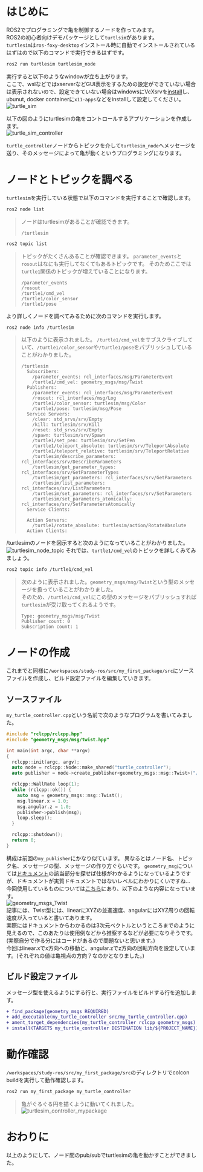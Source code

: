# はじめに
ROS2でプログラミングで亀を制御するノードを作ってみます。  
ROS2の初心者向けデモパッケージとして`turtlsim`があります。  
`turtlesim`は`ros-foxy-desktop`インストール時に自動でインストールされているはずはので以下のコマンドで実行できるはずです。  
```bash
ros2 run turtlesim turtlesim_node
```
実行すると以下のようなwindowが立ち上がります。  
ここで、wslなどではxserverなどGUI表示をするための設定ができていない場合は表示されないので、設定できていない場合はwindowsにVcXsrvを[install](https://sourceforge.net/projects/vcxsrv/)し、ubunut, docker containerに`x11-apps`などをinstallして設定してください。  
![turtle_sim](./images/turtle_sim.png)

以下の図のようにturtlesimの亀をコントロールするアプリケーションを作成します。  
![turtle_sim_controller](./images/turtle_control_topic.png)

`turtle_controller`ノードからトピックを介して`turtlesim_node`へメッセージを送り、そのメッセージによって亀が動くというプログラミングになります。

# ノードとトピックを調べる
`turtlesim`を実行している状態で以下のコマンドを実行することで確認します。
```bash
ros2 node list
```
> ノードはturtlesimがあることが確認できます。
> ```
> /turtlesim
> ```

```bash
ros2 topic list
```
> トピックがたくさんあることが確認できます。
> `parameter_events`と`rosout`はなにも実行してなくてもあるトピックです。
> そのためここでは`turtle1`関係のトピックが増えていることになります。
> ```
> /parameter_events
> /rosout
> /turtle1/cmd_vel
> /turtle1/color_sensor
> /turtle1/pose
> ```

より詳しくノードを調べてみるために次のコマンドを実行します。
```bash
ros2 node info /turtlesim
```
> 以下のように表示されました。
> `/turtle1/cmd_vel`をサブスクライブしていて、`/turtle1/color_sensor`や`/turtle1/pose`をパブリッシュしていることがわかりました。
> ```
> /turtlesim
>   Subscribers:
>     /parameter_events: rcl_interfaces/msg/ParameterEvent
>     /turtle1/cmd_vel: geometry_msgs/msg/Twist
>   Publishers:
>     /parameter_events: rcl_interfaces/msg/ParameterEvent
>     /rosout: rcl_interfaces/msg/Log
>     /turtle1/color_sensor: turtlesim/msg/Color
>     /turtle1/pose: turtlesim/msg/Pose
>   Service Servers:
>     /clear: std_srvs/srv/Empty
>     /kill: turtlesim/srv/Kill
>     /reset: std_srvs/srv/Empty
>     /spawn: turtlesim/srv/Spawn
>     /turtle1/set_pen: turtlesim/srv/SetPen
>     /turtle1/teleport_absolute: turtlesim/srv/TeleportAbsolute
>     /turtle1/teleport_relative: turtlesim/srv/TeleportRelative
>     /turtlesim/describe_parameters: rcl_interfaces/srv/DescribeParameters
>     /turtlesim/get_parameter_types: rcl_interfaces/srv/GetParameterTypes
>     /turtlesim/get_parameters: rcl_interfaces/srv/GetParameters
>     /turtlesim/list_parameters: rcl_interfaces/srv/ListParameters
>     /turtlesim/set_parameters: rcl_interfaces/srv/SetParameters
>     /turtlesim/set_parameters_atomically: rcl_interfaces/srv/SetParametersAtomically
>   Service Clients:
> 
>   Action Servers:
>     /turtle1/rotate_absolute: turtlesim/action/RotateAbsolute
>   Action Clients:
> ```
/turtlesimのノードを図示すると次のようになっていることがわかりました。
![turtlesim_node_topic](./images/turtlesim_node_topic.png)
それでは、`turtle1/cmd_vel`のトピックを詳しくみてみましょう。
```bash
ros2 topic info /turtle1/cmd_vel
```

> 次のように表示されました。`geometry_msgs/msg/Twist`という型のメッセージを扱っていることがわかりました。  
> そのため、`/turtle1/cmd_vel`にこの型のメッセージをパブリッシュすれば`turtlesim`が受け取ってくれるようです。
> ```
> Type: geometry_msgs/msg/Twist
> Publisher count: 0
> Subscription count: 1
> ```


# ノードの作成
これまでと同様に`/workspaces/study-ros/src/my_first_package/src`にソースファイルを作成し、ビルド設定ファイルを編集していきます。

## ソースファイル
`my_turtle_controller.cpp`という名前で次のようなプログラムを書いてみました。
```cpp
#include "rclcpp/rclcpp.hpp"
#include "geometry_msgs/msg/twist.hpp"

int main(int argc, char **argv)
{
  rclcpp::init(argc, argv);
  auto node = rclcpp::Node::make_shared("turtle_controller");
  auto publisher = node->create_publisher<geometry_msgs::msg::Twist>("/turtle1/cmd_vel", 1);

  rclcpp::WallRate loop(1);
  while (rclcpp::ok()) {
    auto msg = geometry_msgs::msg::Twist();
    msg.linear.x = 1.0;
    msg.angular.z = 1.0;
    publisher->publish(msg);
    loop.sleep();
  }

  rclcpp::shutdown();
  return 0;
}
```
構成は前回の`my_publisher`にかなり似ています。
異なるとはノード名、トピック名、メッセージの型、メッセージの作り方ぐらいです。
`geometry_msg`については[ドキュメント](https://docs.ros.org/en/api/)の該当部分を探せば仕様がわかるようになっているようですが、ドキュメントが実質ドキュメントではないレベルにわかりにくいですね…  
今回使用しているものについては[こちら](https://docs.ros2.org/foxy/api/geometry_msgs/msg/Twist.html)にあり、以下のような内容になっています。  
![geometry_msgs_Twist](./images/geometry_msgs_Twist.png)  
記事には、Twist型には、linearにXYZの並進速度、angularにはXYZ周りの回転速度が入っていると書いてあります。  
実際にはドキュメントからわかるのは3次元ベクトルというところまでのように見えるので、このあたりは使用例などから推察するなどが必要になりそうです。(実際自分で作る分にはコードがあるので問題ないと思います。)  
今回はlinear.xでx方向への移動と、angular.zでz方向の回転方向を設定しています。(それぞれの値は亀視点の方向？なのかとなりました。)  

## ビルド設定ファイル
メッセージ型を使えるようにする行と、実行ファイルをビルドする行を追加します。
```diff
+ find_package(geometry_msgs REQUIRED)
+ add_executable(my_turtle_controller src/my_turtle_controller.cpp)
+ ament_target_dependencies(my_turtle_controller rclcpp geometry_msgs)
+ install(TARGETS my_turtle_controller DESTINATION lib/${PROJECT_NAME})
```

# 動作確認
`/workspaces/study-ros/src/my_first_package/src`のディレクトリでcolcon buildを実行して動作確認します。
```bash
ros2 run my_first_package my_turtle_controller
```
> 亀がぐるぐる円を描くように動いてくれました。  
> ![turtlesim_controller_mypackage](./images/turtlesim_controller_mypackage.png)

# おわりに
以上のようにして、ノード間のpub/subでturtlesimの亀を動かすことができました。